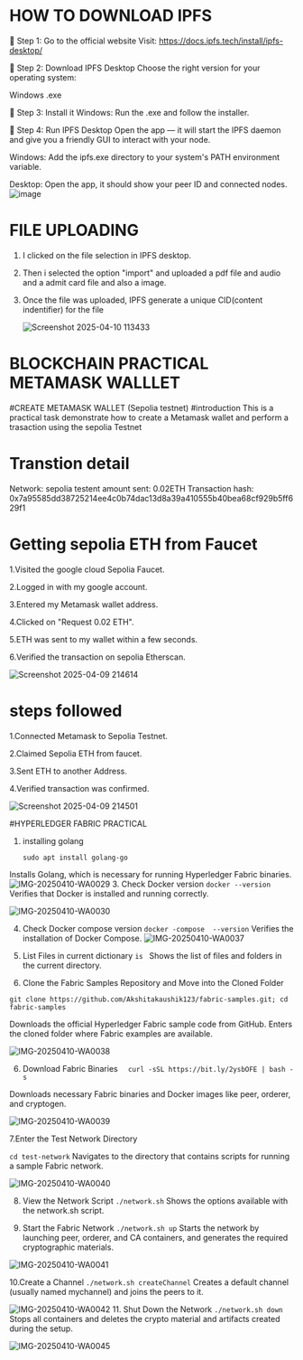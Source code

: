 # HOW TO DOWNLOAD IPFS
🔹 Step 1: Go to the official website
Visit: https://docs.ipfs.tech/install/ipfs-desktop/

🔹 Step 2: Download IPFS Desktop
Choose the right version for your operating system:

Windows .exe


🔹 Step 3: Install it
Windows: Run the .exe and follow the installer.


🔹 Step 4: Run IPFS Desktop
Open the app — it will start the IPFS daemon and give you a friendly GUI to interact with your node.

Windows: Add the ipfs.exe directory to your system's PATH environment variable.


Desktop: Open the app, it should show your peer ID and connected nodes.
![image](https://github.com/user-attachments/assets/d1b6b3e6-a9d0-4e34-b9b1-ce58492f04d7)


# FILE UPLOADING
1. I clicked on the file selection in IPFS desktop.
2. Then i selected the option "import" and uploaded a  pdf file and audio and a admit card file and also a image.
3. Once the file was uploaded, IPFS generate a unique CID(content indentifier) for the file

   ![Screenshot 2025-04-10 113433](https://github.com/user-attachments/assets/82311470-ef31-4eea-9a42-0f1fdff48bac)


# BLOCKCHAIN PRACTICAL METAMASK WALLLET

#CREATE METAMASK WALLET (Sepolia testnet)
  #introduction 
  This is a practical task demonstrate how to create a Metamask wallet and perform a trasaction using the sepolia Testnet

# Transtion detail
Network: sepolia testent amount sent: 0.02ETH Transaction hash: 0x7a95585dd38725214ee4c0b74dac13d8a39a410555b40bea68cf929b5ff629f1

# Getting sepolia ETH from Faucet 
1.Visited the google cloud Sepolia Faucet.

2.Logged in with my google account.

3.Entered my Metamask wallet address.

4.Clicked on "Request 0.02 ETH".

5.ETH was sent to my wallet within a few seconds.

6.Verified the transaction on sepolia Etherscan.

![Screenshot 2025-04-09 214614](https://github.com/user-attachments/assets/1b00e5dd-08f4-4dbd-84c5-59ee2a21d2c5)


# steps  followed
1.Connected Metamask to Sepolia Testnet.

2.Claimed Sepolia ETH from faucet.

3.Sent ETH to another Address.

4.Verified transaction was confirmed.


![Screenshot 2025-04-09 214501](https://github.com/user-attachments/assets/0eabafe0-46f7-4094-9c74-0d91af31ffba)

#HYPERLEDGER FABRIC PRACTICAL 
1. installing golang
   
   ```sudo apt install golang-go```
   
Installs Golang, which is necessary for running Hyperledger Fabric binaries.
![IMG-20250410-WA0029](https://github.com/user-attachments/assets/9e5cbeb1-5188-4964-afd4-069cd9876f22)
3. Check Docker version
   ```docker --version```
   Verifies that Docker is installed and running correctly.

   ![IMG-20250410-WA0030](https://github.com/user-attachments/assets/67e06341-ac4e-4cf9-a765-d27f49f45cb1)

4. Check Docker compose version
```docker -compose  --version```
Verifies the installation of Docker Compose.
![IMG-20250410-WA0037](https://github.com/user-attachments/assets/50f1494c-ac9a-4790-bc3e-bce1bed9d2c1)


5. List Files in current dictionary
   ```is ```
   Shows the list of files and folders in the current directory.

6. Clone the Fabric Samples Repository and Move into the Cloned Folder

```git clone https://github.com/Akshitakaushik123/fabric-samples.git; cd fabric-samples```

Downloads the official Hyperledger Fabric sample code from GitHub. Enters the cloned folder where Fabric examples are available.


![IMG-20250410-WA0038](https://github.com/user-attachments/assets/e2dea4c9-906c-4706-ab73-0939bda4e1a5)

6. Download Fabric Binaries
```  curl -sSL https://bit.ly/2ysbOFE | bash -s```


Downloads necessary Fabric binaries and Docker images like peer, orderer, and cryptogen.

![IMG-20250410-WA0039](https://github.com/user-attachments/assets/b9e727c2-dff7-4699-9b09-4be31597d665)


7.Enter the Test Network Directory

```cd test-network```
Navigates to the directory that contains scripts for running a sample Fabric network.

![IMG-20250410-WA0040](https://github.com/user-attachments/assets/50f94f69-874d-4017-9171-d0eca95c7660)

8. View the Network Script
```./network.sh```
Shows the options available with the network.sh script.


10. Start the Fabric Network
```./network.sh up```
Starts the network by launching peer, orderer, and CA containers, and generates the required cryptographic materials.

![IMG-20250410-WA0041](https://github.com/user-attachments/assets/d08c71dc-640c-42a7-bfb4-220f370aa317)

10.Create a Channel
```./network.sh createChannel```
Creates a default channel (usually named mychannel) and joins the peers to it.


![IMG-20250410-WA0042](https://github.com/user-attachments/assets/8f87dc9d-9e5c-4db2-abb3-616f1c8539d8)
11. Shut Down the Network
```./network.sh down```
Stops all containers and deletes the crypto material and artifacts created during the setup.

![IMG-20250410-WA0045](https://github.com/user-attachments/assets/838ecc92-1584-4215-8e6e-f6ef6e399f08)

